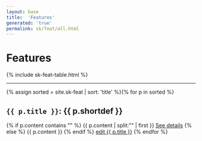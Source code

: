 ```yaml
---
layout: base
title:  'Features'
generated: 'true'
permalink: sk/feat/all.html
---
```


# Features

{% include sk-feat-table.html %}

----------

{% assign sorted = site.sk-feat | sort: 'title' %}{% for p in sorted %}
<a id="al-sk-feat/{{ p.title }}" class="al-dest"/>
<h2><code>{{ p.title }}</code>: {{ p.shortdef }}</h2>
{% if p.content contains "<!--details-->" %}    
{{ p.content | split:"<!--details-->" | first }}
<a href="{{ p.title }}" class="al-doc">See details</a>
{% else %}
{{ p.content }}
{% endif %}
<a href="{{ site.git_edit }}/{% if p.collection %}{{ p.relative_path }}{% else %}{{ p.path }}{% endif %}" target="#">edit {{ p.title }}</a>
{% endfor %}
